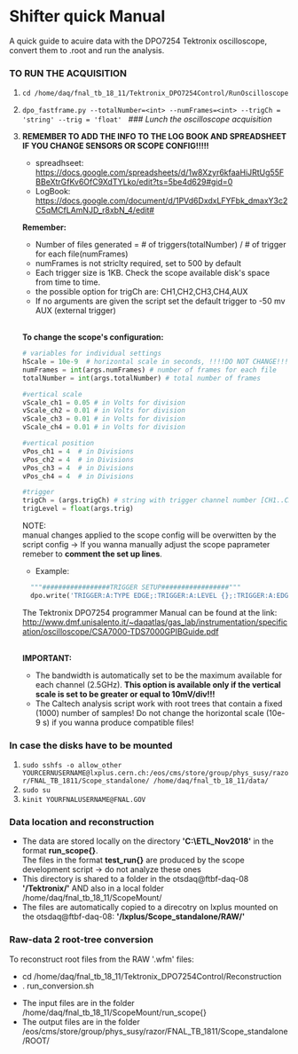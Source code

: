 # Shifter quick Manual
A quick guide to acuire data with the DPO7254 Tektronix oscilloscope, convert them to .root and run the analysis.

### TO RUN THE ACQUISITION
  1. `cd /home/daq/fnal_tb_18_11/Tektronix_DPO7254Control/RunOscilloscope` 
  2. `dpo_fastframe.py --totalNumber=<int> --numFrames=<int> --trigCh = 'string' --trig = 'float'` &nbsp; *### Lunch the oscilloscope acquisition* <br />
  3. **REMEMBER TO ADD THE INFO TO THE LOG BOOK AND SPREADSHEET IF YOU CHANGE SENSORS OR SCOPE CONFIG!!!!!**
     * spreadhseet: https://docs.google.com/spreadsheets/d/1w8Xzyr6kfaaHiJRtUg55FBBeXtrGfKv6OfC9XdTYLko/edit?ts=5be4d629#gid=0
     * LogBook: https://docs.google.com/document/d/1PVd6DxdxLFYFbk_dmaxY3c2C5qMCfLAmNJD_r8xbN_4/edit#
      
      **Remember:** <br />
      * Number of files generated = # of triggers(totalNumber) / # of trigger for each file(numFrames)<br />
      * numFrames is not striclty required, set to 500 by default
      * Each trigger size is 1KB. Check the scope available disk's space from time to time.
      * the possible option for trigCh are: CH1,CH2,CH3,CH4,AUX
      * If no arguments are given the script set the default trigger to -50 mv AUX (external trigger) <br /><br />
      
      
      
      
      
      **To change the scope's configuration:** 
        ```python
      # variables for individual settings
      hScale = 10e-9  # horizontal scale in seconds, !!!!DO NOT CHANGE!!!! 
      numFrames = int(args.numFrames) # number of frames for each file
      totalNumber = int(args.totalNumber) # total number of frames

      #vertical scale
      vScale_ch1 = 0.05 # in Volts for division
      vScale_ch2 = 0.01 # in Volts for division
      vScale_ch3 = 0.01 # in Volts for division
      vScale_ch4 = 0.01 # in Volts for division

      #vertical position
      vPos_ch1 = 4  # in Divisions
      vPos_ch2 = 4  # in Divisions
      vPos_ch3 = 4  # in Divisions
      vPos_ch4 = 4  # in Divisions

      #trigger
      trigCh = (args.trigCh) # string with trigger channel number [CH1..CH4]
      trigLevel = float(args.trig)

        ```
        
        
        NOTE:<br />
        manual changes applied to the scope config will be overwitten by the script config -> If you wanna
        manually adjust the scope paprameter remeber to **comment the set up lines**. <br />
        
        * Example:  
        ```python
          """#################TRIGGER SETUP#################"""
          dpo.write('TRIGGER:A:TYPE EDGE;:TRIGGER:A:LEVEL {};:TRIGGER:A:EDGE:SOURCE CH2'.format(trigLevel)) 
        ```
        The Tektronix DPO7254 programmer Manual can be found at the link:  http://www.dmf.unisalento.it/~daqatlas/gas_lab/instrumentation/specification/oscilloscope/CSA7000-TDS7000GPIBGuide.pdf <br /><br />
        
        **IMPORTANT:**<br />
       * The bandwidth is automatically set to be the maximum available for each channel (2.5GHz). **This option 
        is available only if the vertical scale is set to be greater or equal to 10mV/div!!!** <br /> 
       * The Caltech analysis script work with root trees that contain a fixed (1000) number of samples! Do not change the horizontal scale (10e-9 s) if you wanna produce compatible files! 
   
   
  ### In case the disks have to be mounted<br />
  1. `sudo sshfs -o allow_other YOURCERNUSERNAME@lxplus.cern.ch:/eos/cms/store/group/phys_susy/razor/FNAL_TB_1811/Scope_standalone/ /home/daq/fnal_tb_18_11/data/`
  2. `sudo su`  
  3. `kinit YOURFNALUSERNAME@FNAL.GOV`
        
        
  ### Data location and reconstruction<br />
  - The data are stored locally on the directory  **'C:\ETL_Nov2018'** in the format **run_scope{}**.<br />
  The files in the format **test_run{}** are produced by the scope development script -> do not analyze these ones <br />
  - This directory is shared to a folder in the otsdaq@ftbf-daq-08   **'/Tektronix/'** AND also in a local folder /home/daq/fnal_tb_18_11/ScopeMount/ <br />
  - The files are automatically copied to a direcotry on lxplus mounted on the otsdaq@ftbf-daq-08: **'/lxplus/Scope_standalone/RAW/'**
  
  
  ### Raw-data 2 root-tree conversion <br />
To reconstruct root files from the RAW '.wfm' files:
- cd /home/daq/fnal_tb_18_11/Tektronix_DPO7254Control/Reconstruction
- . run_conversion.sh 

* The input files are in the folder /home/daq/fnal_tb_18_11/ScopeMount/run_scope{}
* The output files are in the folder /eos/cms/store/group/phys_susy/razor/FNAL_TB_1811/Scope_standalone/ROOT/

  

